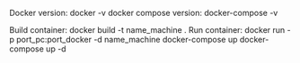 Docker version: docker -v
docker compose version: docker-compose -v

Build container: docker build -t name_machine .
Run container: docker run -p port_pc:port_docker -d name_machine
docker-compose up
docker-compose up -d